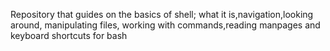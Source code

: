 Repository that guides on the basics of shell; what it is,navigation,looking around, manipulating files, working with commands,reading manpages and keyboard shortcuts for bash

